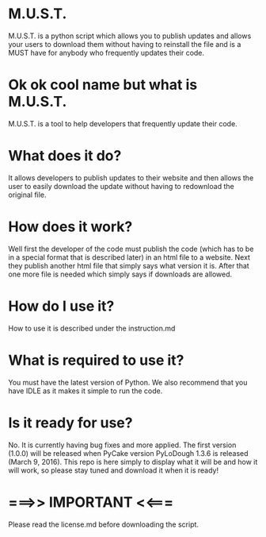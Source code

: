 # M.U.S.T.
M.U.S.T. is a python script which allows you to publish updates and allows your users to download them without having to reinstall the file and is a MUST have for anybody who frequently updates their code.
# Ok ok cool name but what is M.U.S.T.
M.U.S.T. is a tool to help developers that frequently update their code. 
# What does it do?
It allows developers to publish updates to their website and then allows the user to easily download the update without having to redownload the original file.
# How does it work?
Well first the developer of the code must publish the code (which has to be in a special format that is described later) in an html file to a website. Next they publish another html file that simply says what version it is. After that one more file is needed which simply says if downloads are allowed.
# How do I use it?
How to use it is described under the instruction.md
# What is required to use it?
You must have the latest version of Python. We also recommend that you have IDLE as it makes it simple to run the code.
# Is it ready for use?
No. It is currently having bug fixes and more applied. The first version (1.0.0) will be released when PyCake version PyLoDough 1.3.6 is released (March 9, 2016). This repo is here simply to display what it will be and how it will work, so please stay tuned and download it when it is ready!
# ===>> IMPORTANT <<===
Please read the license.md before downloading the script.
